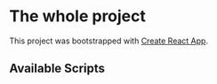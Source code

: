 # The whole project

This project was bootstrapped with [Create React App](https://github.com/facebook/create-react-app).

## Available Scripts

